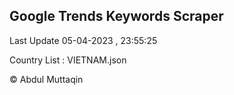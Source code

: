

## Google Trends Keywords Scraper 
 
Last Update 05-04-2023 , 23:55:25

Country List :
VIETNAM.json



© Abdul Muttaqin 
